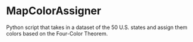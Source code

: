 # MapColorAssigner
Python script that takes in a dataset of the 50 U.S. states and assign them colors based on the Four-Color Theorem.
